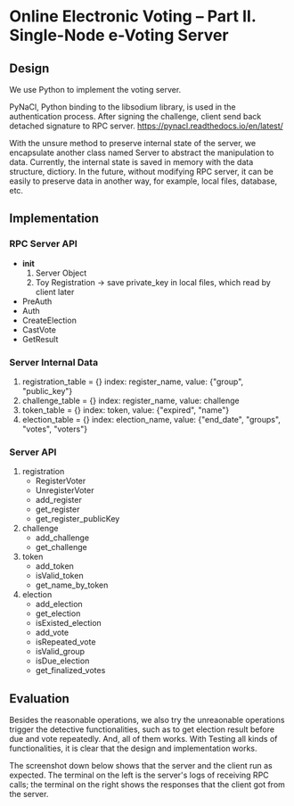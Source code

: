 # Online Electronic Voting – Part II. Single-Node e-Voting Server

## Design
We use Python to implement the voting server. 

PyNaCl, Python binding to the libsodium library, is used in the authentication process. After signing the challenge, client send back detached signature to RPC server. 
https://pynacl.readthedocs.io/en/latest/

With the unsure method to preserve internal state of the server, we encapsulate another class named Server to abstract the manipulation to data. Currently, the internal state is saved in memory with the data structure, dictiory. In the future, without modifying RPC server, it can be easily to preserve data in another way, for example, local files, database, etc. 



## Implementation

### RPC Server API
* __init__ 
    1. Server Object
    2. Toy Registration -> save private_key in local files, which read by client later
* PreAuth
* Auth
* CreateElection
* CastVote
* GetResult

### Server Internal Data
1. registration_table = {}
index: register_name, value: {"group", "public_key"}
2. challenge_table = {} 
index: register_name, value: challenge
3. token_table = {} 
index: token, value: {"expired", "name"}
4. election_table = {}
index: election_name, value: {"end_date", "groups", "votes", "voters"}

### Server API
1. registration
    * RegisterVoter
    * UnregisterVoter
    * add_register
    * get_register
    * get_register_publicKey
2. challenge
    * add_challenge
    * get_challenge
3. token
    * add_token
    * isValid_token
    * get_name_by_token
4. election
    * add_election
    * get_election
    * isExisted_election
    * add_vote
    * isRepeated_vote
    * isValid_group
    * isDue_election
    * get_finalized_votes

## Evaluation
Besides the reasonable operations, we also try the unreaonable operations trigger the detective functionalities, such as to get election result before due and vote repeatedly. And, all of them works. With Testing all kinds of functionalities, it is clear that the design and implementation works.

The screenshot down below shows that the server and the client run as expected. The terminal on the left is the server's logs of receiving RPC calls; the terminal on the right shows the responses that the client got from the server.

